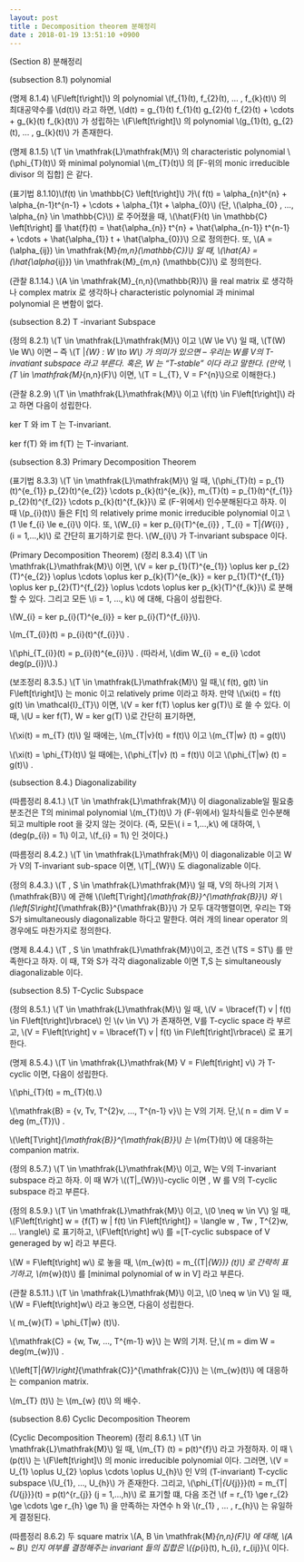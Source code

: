 ```yaml
---
layout: post
title : Decomposition theorem 분해정리
date : 2018-01-19 13:51:10 +0900
---
```

(Section 8) 분해정리

(subsection 8.1) polynomial

(명제 8.1.4) \\(F\left[t\right]\\) 의 polynomial \\(f_{1}(t), f_{2}(t), … , f_{k}(t)\\) 의 최대공약수를 \\(d(t)\\) 라고 하면, \\(d(t) = g_{1}(t) f_{1}(t) g_{2}(t) f_{2}(t) + \cdots + g_{k}(t) f_{k}(t)\\) 가 성립하는 \\(F\left[t\right]\\) 의 polynomial \\(g_{1}(t), g_{2}(t), … , g_{k}(t)\\) 가 존재한다.

(명제 8.1.5) \\(T \in \mathfrak{L}\mathfrak{M}\\) 의 characteristic polynomial \\(\phi_{T}(t)\\) 와 minimal polynomial \\(m_{T}(t)\\) 의 [F-위의 monic irreducible divisor 의 집합] 은 같다.

(표기법 8.1.10)\\(f(t) \in \mathbb{C} \left[t\right]\\) 가\\( f(t) = \alpha_{n}t^{n} + \alpha_{n-1}t^{n-1} + \cdots + \alpha_{1}t + \alpha_{0}\\) (단, \\(\alpha_{0} , …, \alpha_{n} \in \mathbb{C}\\)) 로 주어졌을 때, \\(\hat{F}(t) \in \mathbb{C} \left[t\right] 를 \hat{f}(t) = \hat{\alpha_{n}} t^{n} + \hat{\alpha_{n-1}} t^{n-1} + \cdots + \hat{\alpha_{1}} t + \hat{\alpha_{0}}\\) 으로 정의한다. 또, \\(A = (\alpha_{ij}) \in \mathfrak{M}_{m,n}(\mathbb{C})\\) 일 때, \\(\hat{A} = (\hat{\alpha_{ij}}) \in \mathfrak{M}_{m,n} (\mathbb{C})\\) 로 정의한다.

(관찰 8.1.14.) \\(A \in \mathfrak{M}_{n,n}(\mathbb{R})\\) 을 real matrix 로 생각하나 complex matrix 로 생각하나 characteristic polynomial 과 minimal polynomial 은 변함이 없다.

(subsection 8.2) T -invariant Subspace

(정의 8.2.1) \\(T \in \mathfrak{L}\mathfrak{M}\\) 이고 \\(W \le V\\) 일 때, \\(T(W) \le W\\) 이면 – 즉  \\(T |_{W} : W \to W\\) 가 의미가 있으면 – 우리는 W를 V의 T-invatiant subspace 라고 부른다. 혹은, W 는 “T-stable” 이다 라고 말한다. (만약, \\(T \in \mathfrak{M}_{n,n}(F)\\) 이면, \\(T = L_{T}, V = F^{n}\\)으로 이해한다.)

(관찰 8.2.9) \\(T \in \mathfrak{L}\mathfrak{M}\\) 이고 \\(f(t) \in F\left[t\right]\\) 라고 하면 다음이 성립한다.

ker T 와 im T 는 T-invariant.

ker f(T) 와 im f(T) 는 T-invariant.

(subsection 8.3) Primary Decomposition Theorem

(표기법 8.3.3) \\(T \in \mathfrak{L}\mathfrak{M}\\) 일 때, \\(\phi_{T}(t) = p_{1}(t)^{e_{1}} p_{2}(t)^{e_{2}} \cdots p_{k}(t)^{e_{k}}, m_{T}(t) = p_{1}(t)^{f_{1}} p_{2}(t)^{f_{2}} \cdots p_{k}(t)^{f_{k}}\\) 로 (F-위에서) 인수분해된다고 하자. 이 때 \\(p_{i}(t)\\) 들은 F[t] 의 relatively prime monic irreducible polynomial 이고 \\(1 \le f_{i} \le e_{i}\\) 이다. 또, \\(W_{i} = ker p_{i}(T)^{e_{i}} , T_{i} = T|_{W_{i}} , (i = 1,…,k)\\) 로 간단히 표기하기로 한다. \\(W_{i}\\) 가 T-invariant subspace 이다.

(Primary Decomposition Theorem) (정리 8.3.4) \\(T \in \mathfrak{L}\mathfrak{M}\\) 이면, \\(V = ker p_{1}(T)^{e_{1}} \oplus ker p_{2} (T)^{e_{2}} \oplus \cdots \oplus ker p_{k}(T)^{e_{k}} = ker p_{1}(T)^{f_{1}} \oplus ker p_{2}(T)^{f_{2}} \oplus \cdots \oplus ker p_{k}(T)^{f_{k}}\\) 로 분해할 수 있다. 그리고 모든 \\(i = 1, …, k\\) 에 대해, 다음이 성립한다.

 \\(W_{i} = ker p_{i}(T)^{e_{i}} = ker p_{i}(T)^{f_{i}}\\).

\\(m_{T_{i}}(t) = p_{i}(t)^{f_{i}}\\) .

\\(\phi_{T_{i}}(t) = p_{i}(t)^{e_{i}}\\) . (따라서, \\(dim W_{i} = e_{i} \cdot deg(p_{i})\\).) 

(보조정리 8.3.5.) \\(T \in \mathfrak{L}\mathfrak{M}\\) 일 때,\\( f(t), g(t) \in F\left[t\right]\\) 는 monic 이고 relatively prime 이라고 하자. 만약 \\(\xi(t) = f(t) g(t) \in \mathcal{I}_{T}\\) 이면, \\(V = ker f(T) \oplus ker g(T)\\) 로 쓸 수 있다. 이때, \\(U = ker f(T), W = ker g(T) \\)로 간단히 표기하면,

\\(\xi(t) = m_{T} (t)\\) 일 때에는, \\(m_{T|v}(t) = f(t)\\) 이고 \\(m_{T|w} (t) = g(t)\\)

\\(\xi(t) = \phi_{T}(t)\\) 일 때에는, \\(\phi_{T|v} (t) = f(t)\\) 이고 \\(\phi_{T|w} (t) = g(t)\\) .

(subsection 8.4.) Diagonalizability

(따름정리 8.4.1.) \\(T \in \mathfrak{L}\mathfrak{M}\\) 이 diagonalizable일 필요충분조건은 T의 minimal polynomial \\(m_{T}(t)\\) 가 (F-위에서) 일차식들로 인수분해되고 multiple root 을 갖지 않는 것이다. (즉, 모든\\( i = 1,…,k\\) 에 대하여, \\(deg(p_{i}) = 1\\) 이고, \\(f_{i} = 1\\) 인 것이다.)

(따름정리 8.4.2.) \\(T \in \mathfrak{L}\mathfrak{M}\\) 이 diagonalizable 이고 W가 V의 T-invariant sub-space 이면, \\(T|_{W}\\) 도 diagonalizable 이다.

(정의 8.4.3.) \\(T , S \in \mathfrak{L}\mathfrak{M}\\) 일 때, V의 하나의 기저 \\(\mathfrak{B}\\) 에 관해 \\(\left[T\right]_{\mathfrak{B}}^{\mathfrak{B}}\\) 와 \\(\left[S\right]_{\mathfrak{B}}^{\mathfrak{B}}\\) 가 모두 대각행렬이면, 우리는 T와 S가 simultaneously diagonalizable 하다고 말한다. 여러 개의 linear operator 의 경우에도 마찬가지로 정의한다.

(명제 8.4.4.) \\(T , S \in \mathfrak{L}\mathfrak{M}\\)이고, 조건 \\(TS = ST\\) 를 만족한다고 하자. 이 때, T와 S가 각각 diagonalizable 이면 T,S 는 simultaneously diagonalizable 이다.

(subsection 8.5) T-Cyclic Subspace

(정의 8.5.1.) \\(T \in \mathfrak{L}\mathfrak{M}\\) 일 때, \\(V = \lbracef(T) v | f(t) \in F\left[t\right]\rbrace\\) 인 \\(v \in V\\) 가 존재하면, V를 T-cyclic space 라 부르고, \\(V = F\left[t\right] v = \lbracef(T) v | f(t) \in F\left[t\right]\rbrace\\) 로 표기한다.

(명제 8.5.4.) \\(T \in \mathfrak{L}\mathfrak{M} V = F\left[t\right] v\\) 가 T-cyclic 이면, 다음이 성립한다. 

\\(\phi_{T}(t) = m_{T}(t).\\)

\\(\mathfrak{B} = {v, Tv, T^{2}v, …, T^{n-1} v}\\) 는 V의 기저. 단,\\( n = dim V = deg (m_{T})\\) . 

\\(\left[T\right]_{\mathfrak{B}}^{\mathfrak{B}}\\) 는 \\(m_{T}(t)\\) 에 대응하는 companion matrix.

(정의 8.5.7.) \\(T \in \mathfrak{L}\mathfrak{M}\\) 이고, W는 V의 T-invariant subspace 라고 하자. 이 때 W가 \\((T|_{W})\\)-cyclic 이면 , W 를 V의 T-cyclic subspace 라고 부른다.

(정의 8.5.9.) \\(T \in \mathfrak{L}\mathfrak{M}\\) 이고, \\(0 \neq w \in V\\) 일 때, \\(F\left[t\right] w = {f(T) w | f(t) \in F\left[t\right]} = \langle w , Tw , T^{2}w, … \rangle\\) 로 표기하고, \\(F\left[t\right] w\\) 를 =[T-cyclic subspace of V generaged by w] 라고 부른다. 

\\(W = F\left[t\right] w\\) 로 놓을 때, \\(m_{w}(t) = m_{(T|_{W})} (t)\\) 로 간략히 표기하고, \\(m_{w}(t)\\) 를 [minimal polynomial of w in V] 라고 부른다.

(관찰 8.5.11.) \\(T \in \mathfrak{L}\mathfrak{M}\\) 이고, \\(0 \neq w \in V\\) 일 때, \\(W = F\left[t\right]w\\) 라고 놓으면, 다음이 성립한다.

\\( m_{w}(T) = \phi_{T|w} (t)\\).

\\(\mathfrak{C} = {w, Tw, …, T^{m-1} w}\\) 는 W의 기저. 단,\\( m = dim W = deg(m_{w})\\) .

\\(\left[T|_{W}\right]_{\mathfrak{C}}^{\mathfrak{C}}\\) 는 \\(m_{w}(t)\\) 에 대응하는 companion matrix.

\\(m_{T} (t)\\) 는 \\(m_{w} (t)\\) 의 배수.

(subsection 8.6) Cyclic Decomposition Theorem

(Cyclic Decomposition Theorem) (정리 8.6.1.) \\(T \in \mathfrak{L}\mathfrak{M}\\) 일 때, \\(m_{T} (t) = p(t)^{f}\\) 라고 가정하자. 이 때 \\(p(t)\\) 는 \\(F\left[t\right]\\) 의 monic irreducible polynomial 이다. 그러면, \\(V = U_{1} \oplus U_{2} \oplus \cdots \oplus U_{h}\\) 인 V의 (T-invariant) T-cyclic subspace \\(U_{1}, …, U_{h}\\) 가 존재한다. 그리고, \\(\phi_{T|_{U_{j}}}(t) = m_{T|_{U_{j}}}(t) = p(t)^{r_{j}} (j = 1,…,h)\\) 로 표기할 떄, 다음 조건 \\(f = r_{1} \ge r_{2} \ge \cdots \ge r_{h} \ge 1\\) 을 만족하는 자연수 h 와 \\(r_{1} , … , r_{h}\\) 는 유일하게 결정된다.

(따름정리 8.6.2) 두 square matrix \\(A, B \in \mathfrak{M}_{n,n}(F)\\) 에 대해, \\(A ~ B\\) 인지 여부를 결정해주는 invariant 들의 집합은 \\({p_{i}(t), h_{i}, r_{ij}}\\( 이다.
